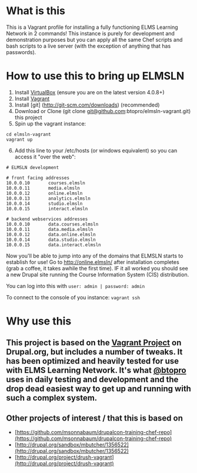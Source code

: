 # What is this
This is a Vagrant profile for installing a fully functioning ELMS Learning Network in 2 commands!  This instance is purely for development and demonstration purposes but you can apply all the same Chef scripts and bash scripts to a live server (with the exception of anything that has passwords).

# How to use this to bring up ELMSLN
1. Install [VirtualBox](https://www.virtualbox.org/wiki/Downloads) (ensure you are on the latest version 4.0.8+)
2. Install [Vagrant](http://www.vagrantup.com/downloads.html)
3. Install [git] (http://git-scm.com/downloads) (recommended)
4. Download or Clone (git clone git@github.com:btopro/elmsln-vagrant.git) this project
5. Spin up the vagrant instance:
```
cd elmsln-vagrant
vagrant up
```
6. Add this line to your /etc/hosts (or windows equivalent) so you can access it "over the web":

```
# ELMSLN development

# front facing addresses
10.0.0.10       courses.elmsln
10.0.0.11       media.elmsln
10.0.0.12       online.elmsln
10.0.0.13       analytics.elmsln
10.0.0.14       studio.elmsln
10.0.0.15       interact.elmsln

# backend webservices addresses
10.0.0.10       data.courses.elmsln
10.0.0.11       data.media.elmsln
10.0.0.12       data.online.elmsln
10.0.0.14       data.studio.elmsln
10.0.0.15       data.interact.elmsln
```

Now you'll be able to jump into any of the domains that ELMSLN starts to establish for use!  Go to http://online.elmsln/ after installation completes (grab a coffee, it takes awhile the first time).  IF it all worked you should see a new Drupal site running the Course Information System (CIS) distribution.

You can log into this with `user: admin | password: admin`

To connect to the console of you instance:
    `vagrant ssh`

# Why use this
This project is based on the [Vagrant Project](http://drupal.org/project/vagrant) on Drupal.org, but includes a number of tweaks.  It has been optimized and heavily tested for use with ELMS Learning Network.  It's what [@btopro](http://twitter.com/btopro) uses in daily testing and development and the drop dead easiest way to get up and running with such a complex system.
--------

## Other projects of interest / that this is based on

*  [https://github.com/msonnabaum/drupalcon-training-chef-repo](https://github.com/msonnabaum/drupalcon-training-chef-repo)
*  [http://drupal.org/sandbox/mbutcher/1356522](http://drupal.org/sandbox/mbutcher/1356522)
*  [http://drupal.org/project/drush-vagrant](http://drupal.org/project/drush-vagrant)
